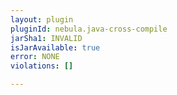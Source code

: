 ```yaml
---
layout: plugin
pluginId: nebula.java-cross-compile
jarSha1: INVALID
isJarAvailable: true
error: NONE
violations: []

---
```


